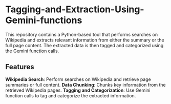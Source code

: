 # Tagging-and-Extraction-Using-Gemini-functions
This repository contains a Python-based tool that performs searches on Wikipedia and extracts relevant information from either the summary or the full page content. The extracted data is then tagged and categorized using the Gemini function calls.

## Features
**Wikipedia Search**: Perform searches on Wikipedia and retrieve page summaries or full content.
**Data Chunking**: Chunks key information from the retrieved Wikipedia pages.
**Tagging and Categorization**: Use Gemini function calls to tag and categorize the extracted information.
